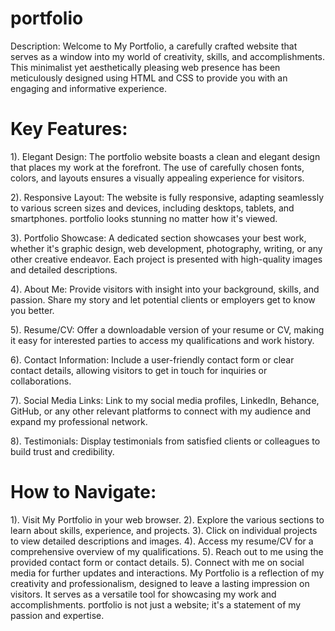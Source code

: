 # portfolio
Description:
Welcome to My Portfolio, a carefully crafted website that serves as a window into my world of creativity, skills, and accomplishments. This minimalist yet aesthetically pleasing web presence has been meticulously designed using HTML and CSS to provide you with an engaging and informative experience.

# Key Features:

1). Elegant Design: The portfolio website boasts a clean and elegant design that places my work at the forefront. The use of carefully chosen fonts, colors, and layouts ensures a visually appealing experience for visitors.

2). Responsive Layout: The website is fully responsive, adapting seamlessly to various screen sizes and devices, including desktops, tablets, and smartphones. portfolio looks stunning no matter how it's viewed.

3). Portfolio Showcase: A dedicated section showcases your best work, whether it's graphic design, web development, photography, writing, or any other creative endeavor. Each project is presented with high-quality images and detailed descriptions.

4). About Me: Provide visitors with insight into your background, skills, and passion. Share my story and let potential clients or employers get to know you better.

5). Resume/CV: Offer a downloadable version of your resume or CV, making it easy for interested parties to access my qualifications and work history.

6). Contact Information: Include a user-friendly contact form or clear contact details, allowing visitors to get in touch for inquiries or collaborations.

7). Social Media Links: Link to my social media profiles, LinkedIn, Behance, GitHub, or any other relevant platforms to connect with my audience and expand my professional network.

8). Testimonials: Display testimonials from satisfied clients or colleagues to build trust and credibility.


# How to Navigate:

1). Visit My Portfolio in your web browser.
2). Explore the various sections to learn about skills, experience, and projects.
3). Click on individual projects to view detailed descriptions and images.
4). Access my resume/CV for a comprehensive overview of my qualifications.
5). Reach out to me using the provided contact form or contact details.
5). Connect with me on social media for further updates and interactions.
My Portfolio is a reflection of my creativity and professionalism, designed to leave a lasting impression on visitors. It serves as a versatile tool for showcasing my work and accomplishments. portfolio is not just a website; it's a statement of my passion and expertise.
